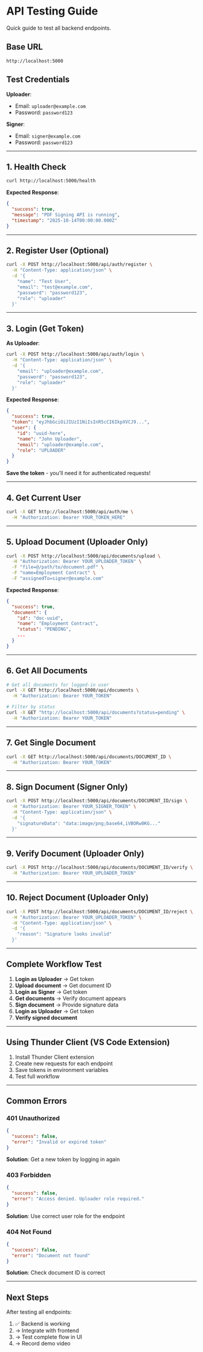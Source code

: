 # API Testing Guide

Quick guide to test all backend endpoints.

## Base URL
```
http://localhost:5000
```

## Test Credentials

**Uploader**:
- Email: `uploader@example.com`
- Password: `password123`

**Signer**:
- Email: `signer@example.com`
- Password: `password123`

---

## 1. Health Check

```bash
curl http://localhost:5000/health
```

**Expected Response**:
```json
{
  "success": true,
  "message": "PDF Signing API is running",
  "timestamp": "2025-10-14T00:00:00.000Z"
}
```

---

## 2. Register User (Optional)

```bash
curl -X POST http://localhost:5000/api/auth/register \
  -H "Content-Type: application/json" \
  -d '{
    "name": "Test User",
    "email": "test@example.com",
    "password": "password123",
    "role": "uploader"
  }'
```

---

## 3. Login (Get Token)

**As Uploader**:
```bash
curl -X POST http://localhost:5000/api/auth/login \
  -H "Content-Type: application/json" \
  -d '{
    "email": "uploader@example.com",
    "password": "password123",
    "role": "uploader"
  }'
```

**Expected Response**:
```json
{
  "success": true,
  "token": "eyJhbGciOiJIUzI1NiIsInR5cCI6IkpXVCJ9...",
  "user": {
    "id": "uuid-here",
    "name": "John Uploader",
    "email": "uploader@example.com",
    "role": "UPLOADER"
  }
}
```

**Save the token** - you'll need it for authenticated requests!

---

## 4. Get Current User

```bash
curl -X GET http://localhost:5000/api/auth/me \
  -H "Authorization: Bearer YOUR_TOKEN_HERE"
```

---

## 5. Upload Document (Uploader Only)

```bash
curl -X POST http://localhost:5000/api/documents/upload \
  -H "Authorization: Bearer YOUR_UPLOADER_TOKEN" \
  -F "file=@/path/to/document.pdf" \
  -F "name=Employment Contract" \
  -F "assignedTo=signer@example.com"
```

**Expected Response**:
```json
{
  "success": true,
  "document": {
    "id": "doc-uuid",
    "name": "Employment Contract",
    "status": "PENDING",
    ...
  }
}
```

---

## 6. Get All Documents

```bash
# Get all documents for logged-in user
curl -X GET http://localhost:5000/api/documents \
  -H "Authorization: Bearer YOUR_TOKEN"

# Filter by status
curl -X GET "http://localhost:5000/api/documents?status=pending" \
  -H "Authorization: Bearer YOUR_TOKEN"
```

---

## 7. Get Single Document

```bash
curl -X GET http://localhost:5000/api/documents/DOCUMENT_ID \
  -H "Authorization: Bearer YOUR_TOKEN"
```

---

## 8. Sign Document (Signer Only)

```bash
curl -X POST http://localhost:5000/api/documents/DOCUMENT_ID/sign \
  -H "Authorization: Bearer YOUR_SIGNER_TOKEN" \
  -H "Content-Type: application/json" \
  -d '{
    "signatureData": "data:image/png;base64,iVBORw0KG..."
  }'
```

---

## 9. Verify Document (Uploader Only)

```bash
curl -X POST http://localhost:5000/api/documents/DOCUMENT_ID/verify \
  -H "Authorization: Bearer YOUR_UPLOADER_TOKEN"
```

---

## 10. Reject Document (Uploader Only)

```bash
curl -X POST http://localhost:5000/api/documents/DOCUMENT_ID/reject \
  -H "Authorization: Bearer YOUR_UPLOADER_TOKEN" \
  -H "Content-Type: application/json" \
  -d '{
    "reason": "Signature looks invalid"
  }'
```

---

## Complete Workflow Test

1. **Login as Uploader** → Get token
2. **Upload document** → Get document ID
3. **Login as Signer** → Get token
4. **Get documents** → Verify document appears
5. **Sign document** → Provide signature data
6. **Login as Uploader** → Get token
7. **Verify signed document**

---

## Using Thunder Client (VS Code Extension)

1. Install Thunder Client extension
2. Create new requests for each endpoint
3. Save tokens in environment variables
4. Test full workflow

---

## Common Errors

### 401 Unauthorized
```json
{
  "success": false,
  "error": "Invalid or expired token"
}
```
**Solution**: Get a new token by logging in again

### 403 Forbidden
```json
{
  "success": false,
  "error": "Access denied. Uploader role required."
}
```
**Solution**: Use correct user role for the endpoint

### 404 Not Found
```json
{
  "success": false,
  "error": "Document not found"
}
```
**Solution**: Check document ID is correct

---

## Next Steps

After testing all endpoints:
1. ✅ Backend is working
2. → Integrate with frontend
3. → Test complete flow in UI
4. → Record demo video
